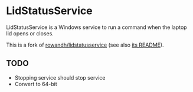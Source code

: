 # LidStatusService

LidStatusService is a Windows service to run a command when the laptop lid opens or closes.

This is a fork of [rowandh/lidstatusservice](https://github.com/rowandh/lidstatusservice)
(see also [its README](UPSTREAM-README.md)).

## TODO

- Stopping service should stop service
- Convert to 64-bit